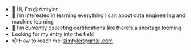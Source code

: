 - 👋 Hi, I’m @zimtyler
- 👀 I’m interested in learning everything I can about data engineering and machine learning
- 🌱 I’m currently collecting certifications like there's a shortage looming
- Looking for my entry into the field
- 📫 How to reach me: zimtyler@gmail.com

<!---
zimtyler/zimtyler is a ✨ special ✨ repository because its `README.md` (this file) appears on your GitHub profile.
You can click the Preview link to take a look at your changes.
--->
